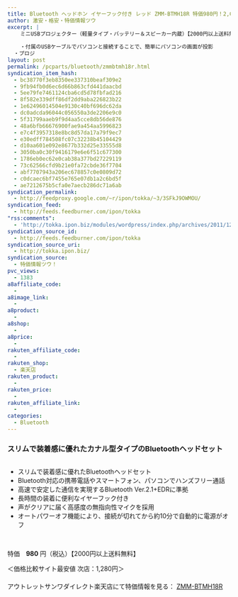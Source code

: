 ```yaml
---
title: Bluetooth ヘッドホン イヤーフック付き レッド ZMM-BTMH18R 特価980円！2,000円以上で送料無料！
author: 激安・格安・特価情報ツウ
excerpt: |
  	ミニUSBプロジェクター（軽量タイプ・バッテリー＆スピーカー内蔵）【2000円以上送料無料】
  	
  	・付属のUSBケーブルでパソコンと接続することで、簡単にパソコンの画面が投影
  ・プロジ
layout: post
permalink: /pcparts/bluetooth/zmmbtmh18r.html
syndication_item_hash:
  - bc38770f3eb8350ee337310beaf309e2
  - 9fb94fb0d6ec6d66b863cfd441daacbd
  - 5ee79fe7461124cba6cd5d78fbfad216
  - 8f582e339dff86df2dd9aba226823b22
  - 1e62496014504e9130c40bf696dc62da
  - dc0adcda96044c056550a3de2206e9c0
  - 5f31799aaeb9f9d4aa5cce8db56de876
  - 48a6bfb66676900fae9a454aa5996823
  - e7c4f3957318e8bc8d57da17a79f9ec7
  - e30edff784508fc07c32238b45104429
  - d10aa601e092e8677b332d25e33555d8
  - 3050ba0c30f9416179e6e6f51c677300
  - 1786eb0ec62e0cab38a377bd27229119
  - 73c62566cfd9b21e0fa72cbde36f7704
  - abf7707943a206ec678857c0e0809d72
  - c0dcaec6bf7455e765e07db1a2c6bd5f
  - ae7212675b5cfa0e7aecb286dc71a6ab
syndication_permalink:
  - http://feedproxy.google.com/~r/ipon/tokka/~3/3SFkJ9OWMOU/
syndication_feed:
  - http://feeds.feedburner.com/ipon/tokka
"rss:comments":
  - 'http://tokka.ipon.biz/modules/wordpress/index.php/archives/2011/12/23/usb-400-prj008-50002000/#comments'
syndication_source_id:
  - http://feeds.feedburner.com/ipon/tokka
syndication_source_uri:
  - http://tokka.ipon.biz/
syndication_source:
  - 特価情報ツウ！
pvc_views:
  - 1383
a8affiliate_code:
  - 
a8image_link:
  - 
a8product:
  - 
a8shop:
  - 
a8price:
  - 
rakuten_affiliate_code:
  - 
rakuten_shop:
  - 楽天店
rakuten_product:
  - 
rakuten_price:
  - 
rakuten_affiliate_link:
  - 
categories:
  - Bluetooth
---
```

### スリムで装着感に優れたカナル型タイプのBluetoothヘッドセット

<div class="img-bg2 img_L">
  <a href="http://hb.afl.rakuten.co.jp/hgc/04be7204.9425c713.04be7205.c902756a/?pc=http%3a%2f%2fitem.rakuten.co.jp%2fsanwaoutlet%2fzmm-btmh18r%2f%3fscid%3daf_link_img&m=http%3a%2f%2fm.rakuten.co.jp%2fsanwaoutlet%2fi%2f10013071%2f" target="_blank"><img src="http://hbb.afl.rakuten.co.jp/hgb/?pc=http%3a%2f%2fthumbnail.image.rakuten.co.jp%2f%400_gold%2fsanwaoutlet%2fimage%2foitem%2fmm-btmh18r_ma.jpg%3f_ex%3d128x128&m=http%3a%2f%2fthumbnail.image.rakuten.co.jp%2f%400_gold%2fsanwaoutlet%2fimage%2foitem%2fmm-btmh18r_ma.jpg" border="0" title="" alt="" /></a>
</div>

<!--more-->

  * スリムで装着感に優れたBluetoothヘッドセット
  * Bluetooth対応の携帯電話やスマートフォン、パソコンでハンズフリー通話
  * 高速で安定した通信を実現するBluetooth Ver.2.1+EDRに準拠
  * 長時間の装着に便利なイヤーフック付き
  * 声がクリアに届く高感度の無指向性マイクを採用
  * オートパワーオフ機能により、接続が切れてから約10分で自動的に電源がオフ
<br clear="all" />

特価　<span class="tokka-price"><strong>980</strong></span> 円（税込）【2000円以上送料無料】

＜価格比較サイト最安値 次店：1,280円＞  
　  
アウトレットサンワダイレクト楽天店にて特価情報を見る： <span class="fs150p"><a href="http://hb.afl.rakuten.co.jp/hgc/04be7204.9425c713.04be7205.c902756a/?pc=http://hb.afl.rakuten.co.jp/hgc/04be7204.9425c713.04be7205.c902756a/?pc=http%3a%2f%2fitem.rakuten.co.jp%2fsanwaoutlet%2fzmm-btmh18r%2f%3fscid%3daf_link_img&m=http%3a%2f%2fm.rakuten.co.jp%2fsanwaoutlet%2fi%2f10013071%2f" target="_blank">ZMM-BTMH18R</a></span>